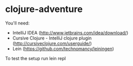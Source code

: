 clojure-adventure
=================

You'll need:
* IntelliJ IDEA (http://www.jetbrains.com/idea/download/)
* Cursive Clojure - IntelliJ clojure plugin (http://cursiveclojure.com/userguide/)
* Lein (https://github.com/technomancy/leiningen)

To test the setup run
lein repl 


